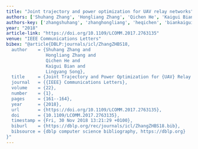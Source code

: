 ```yaml
---
title: "Joint trajectory and power optimization for UAV relay networks"
authors: ['Shuhang Zhang', 'Hongliang Zhang', 'Qichen He', 'Kaigui Bian', 'Lingyang Song']
authors-key: ['zhangshuhang', 'zhanghongliang', 'heqichen', 'biankaigui', 'songlingyang']
year: "2018"
article-link: "https://doi.org/10.1109/LCOMM.2017.2763135"
venue: "IEEE Communications Letters"
bibex: "@article{DBLP:journals/icl/ZhangZHBS18,
  author    = {Shuhang Zhang and
               Hongliang Zhang and
               Qichen He and
               Kaigui Bian and
               Lingyang Song},
  title     = {Joint Trajectory and Power Optimization for {UAV} Relay Networks},
  journal   = {{IEEE} Communications Letters},
  volume    = {22},
  number    = {1},
  pages     = {161--164},
  year      = {2018},
  url       = {https://doi.org/10.1109/LCOMM.2017.2763135},
  doi       = {10.1109/LCOMM.2017.2763135},
  timestamp = {Fri, 30 Nov 2018 13:21:29 +0100},
  biburl    = {https://dblp.org/rec/journals/icl/ZhangZHBS18.bib},
  bibsource = {dblp computer science bibliography, https://dblp.org}
}"
---
```

